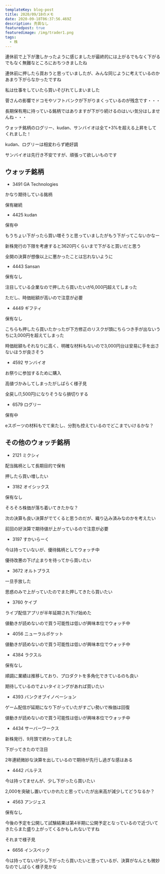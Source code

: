 ```yaml
---
templateKey: blog-post
title: 2020/09/18のメモ
date: 2020-09-18T06:37:56.469Z
description: 売買なし
featuredpost: true
featuredimage: /img/trader1.png
tags:
  - 株
---
```

連休前で上下が激しかったように感じましたが最終的には上がるでもなく下がるでもなく無難なところにおちつきましたね

連休前に押したら買おうと思っていましたが、みんな同じように考えているのかあまり下がらなかったですね

私は仕事をしていたら買いそびれてしまいました

菅さんの影響でドコモやソフトバンクが下がりまくっているのが残念です・・・

長期保有用に持っている銘柄ではありますが下がり続けるのはいい気分はしませんね・・・

ウォッチ銘柄のログリー、kudan、サンバイオは全て+3%を超える上昇をしてくれました！

kudan、ログリーは相変わらず絶好調

サンバイオは先行き不安ですが、頑張って欲しいものです

## ウォッチ銘柄

* 3491 GA Technologies

かなり期待している銘柄

保有継続

* 4425 kudan

保有中

もうちょい下がったら買い増そうと思っていましたがもう下がってこないかなー

新株発行の下限を考慮すると3620円くらいまで下がると買いだと思う

全開の決算が想像以上に悪かったことは忘れないように

* 4443 Sansan

保有なし

注目している企業なので押したら買いたいが6,000円超えてしまった

ただし、時価総額が高いので注意が必要

* 4449 ギフティ

保有なし

こちらも押したら買いたかったが下方修正のリスクが頭にちらつき手が出ないうちに3,000円を超えてしまった

時価総額もそれなりに高く、明確な材料もないので3,000円台は安易に手を出さないほうが良さそう

* 4592 サンバイオ

お祭りに参加するために購入

高値づかみしてしまったがしばらく様子見

全戻し(1,500円)になりそうなら損切りする

* 6579 ログリー

保有中

eスポーツの材料もでて来たし、分割も控えているのでどこまでいけるかな？

## その他のウォッチ銘柄

* 2121 ミクシィ

配当銘柄として長期目的で保有

押したら買い増したい

* 3182 オイシックス

保有なし

そろそろ株価が落ち着いてきたかな？

次の決算も良い決算がでてくると思うのだが、織り込み済みなのかを考えたい

前回の好決算で期待値が上がっているので注意が必要

* 3197 すかいらーく

今は持っていないが、優待銘柄としてウォッチ中

優待改悪の下げ止まりを待ってから買いたい

* 3672 オルトプラス

一旦手放した

思惑のみで上がっていたのでまた押してきたら買いたい

* 3760 ケイブ

ライブ配信アプリが半年延期され下げ始めた

値動きが読めないので買う可能性は低いが興味本位でウォッチ中

* 4056 ニューラルポケット

値動きが読めないので買う可能性は低いが興味本位でウォッチ中

* 4384 ラクスル

保有なし

順調に業績は推移しており、プロダクトを多角化できているのも良い

期待しているのでよいタイミングがあれば買いたい

* 4393 バンクオブイノベーション

ゲーム配信が延期になり下がっていたがすごい勢いで株価は回復

値動きが読めないので買う可能性は低いが興味本位でウォッチ中

* 4434 サーバーワークス

新株発行、9月頭で終わってました

下がってきたので注目

2年連続微妙な決算を出しているので期待が先行し過ぎな感はある

* 4442 バルテス

今は持ってませんが、少し下がったら買いたい

2,000を突破し置いていかれたと思っていたが出来高が減少してどうなるか？

* 4563 アンジェス

保有なし

今後の予定を公開して試験結果は第4半期に公開予定となっているので近づいてきたらまた盛り上がってくるかもしれないですね

それまで様子見

* 6656 インスペック

今は持ってないが少し下がったら買いたいと思っているが、決算がなんとも微妙なのでしばらく様子見かな